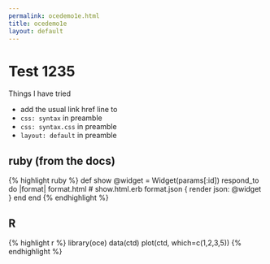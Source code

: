 ```yaml
---
permalink: ocedemo1e.html
title: ocedemo1e
layout: default
---
```


# Test 1235

Things I have tried

- add the usual link href line to 
- ``css: syntax`` in preamble
- ``css: syntax.css`` in preamble
- ``layout: default`` in preamble

## ruby (from the docs)

{% highlight ruby %}
def show
  @widget = Widget(params[:id])
  respond_to do |format|
    format.html # show.html.erb
    format.json { render json: @widget }
  end
end
{% endhighlight %}

## R

{% highlight r %}
library(oce)
data(ctd)
plot(ctd, which=c(1,2,3,5))
{% endhighlight %}



